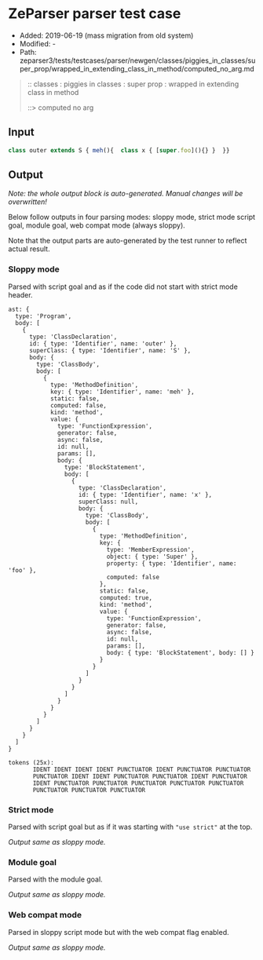 # ZeParser parser test case

- Added: 2019-06-19 (mass migration from old system)
- Modified: -
- Path: zeparser3/tests/testcases/parser/newgen/classes/piggies_in_classes/super_prop/wrapped_in_extending_class_in_method/computed_no_arg.md

> :: classes : piggies in classes : super prop : wrapped in extending class in method
>
> ::> computed no arg

## Input

`````js
class outer extends S { meh(){  class x { [super.foo](){} }  }}
`````

## Output

_Note: the whole output block is auto-generated. Manual changes will be overwritten!_

Below follow outputs in four parsing modes: sloppy mode, strict mode script goal, module goal, web compat mode (always sloppy).

Note that the output parts are auto-generated by the test runner to reflect actual result.

### Sloppy mode

Parsed with script goal and as if the code did not start with strict mode header.

`````
ast: {
  type: 'Program',
  body: [
    {
      type: 'ClassDeclaration',
      id: { type: 'Identifier', name: 'outer' },
      superClass: { type: 'Identifier', name: 'S' },
      body: {
        type: 'ClassBody',
        body: [
          {
            type: 'MethodDefinition',
            key: { type: 'Identifier', name: 'meh' },
            static: false,
            computed: false,
            kind: 'method',
            value: {
              type: 'FunctionExpression',
              generator: false,
              async: false,
              id: null,
              params: [],
              body: {
                type: 'BlockStatement',
                body: [
                  {
                    type: 'ClassDeclaration',
                    id: { type: 'Identifier', name: 'x' },
                    superClass: null,
                    body: {
                      type: 'ClassBody',
                      body: [
                        {
                          type: 'MethodDefinition',
                          key: {
                            type: 'MemberExpression',
                            object: { type: 'Super' },
                            property: { type: 'Identifier', name: 'foo' },
                            computed: false
                          },
                          static: false,
                          computed: true,
                          kind: 'method',
                          value: {
                            type: 'FunctionExpression',
                            generator: false,
                            async: false,
                            id: null,
                            params: [],
                            body: { type: 'BlockStatement', body: [] }
                          }
                        }
                      ]
                    }
                  }
                ]
              }
            }
          }
        ]
      }
    }
  ]
}

tokens (25x):
       IDENT IDENT IDENT IDENT PUNCTUATOR IDENT PUNCTUATOR PUNCTUATOR
       PUNCTUATOR IDENT IDENT PUNCTUATOR PUNCTUATOR IDENT PUNCTUATOR
       IDENT PUNCTUATOR PUNCTUATOR PUNCTUATOR PUNCTUATOR PUNCTUATOR
       PUNCTUATOR PUNCTUATOR PUNCTUATOR
`````

### Strict mode

Parsed with script goal but as if it was starting with `"use strict"` at the top.

_Output same as sloppy mode._

### Module goal

Parsed with the module goal.

_Output same as sloppy mode._

### Web compat mode

Parsed in sloppy script mode but with the web compat flag enabled.

_Output same as sloppy mode._
